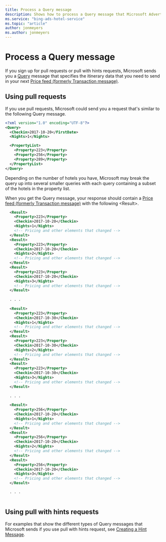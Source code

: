 ```yaml
---
title: Process a Query message
description: Shows how to process a Query message that Microsoft Advertising sends you requesting your hotel itinerary data. 
ms.service: "bing-ads-hotel-service"
ms.topic: "article"
author: jonmeyers
ms.author: jonmeyers
---
```


# Process a Query message

If you sign up for pull requests or pull with hints requests, Microsoft sends you a [Query](../query-message/query-message.md) message that specifies the itinerary data that you need to send in your next [Price feed (formerly Transaction message)](../transaction-message/transaction-message.md).

## Using pull requests

If you use pull requests, Microsoft could send you a request that's similar to the following Query message. 

```xml
<?xml version="1.0" encoding="UTF-8"?>
<Query>
  <Checkin>2017-10-20</FirstDate>
  <Nights>1</Nights>

  <PropertyList>
    <Property>223</Property>
    <Property>256</Property>
    <Property>289</Property>
  </PropertyList>
</Query>
``` 

Depending on the number of hotels you have, Microsoft may break the query up into several smaller queries with each query containing a subset of the hotels in the property list.

When you get the Query message, your response should contain a [Price feed (formerly Transaction message)](../transaction-message/transaction-message.md) with the following \<Result\>.

```xml
  <Result>
    <Property>223</Property>
    <Checkin>2017-10-20</Checkin>
    <Nights>1</Nights>
    <!-- Pricing and other elements that changed -->
  </Result>
  <Result>
    <Property>223</Property>
    <Checkin>2017-10-20</Checkin>
    <Nights>2</Nights>
    <!-- Pricing and other elements that changed -->
  </Result>
  <Result>
    <Property>223</Property>
    <Checkin>2017-10-20</Checkin>
    <Nights>3</Nights>
    <!-- Pricing and other elements that changed -->
  </Result>
  
  . . .
  
  <Result>
    <Property>223</Property>
    <Checkin>2017-10-30</Checkin>
    <Nights>1</Nights>
    <!-- Pricing and other elements that changed -->
  </Result>
  <Result>
    <Property>223</Property>
    <Checkin>2017-10-30</Checkin>
    <Nights>2</Nights>
    <!-- Pricing and other elements that changed -->
  </Result>
  <Result>
    <Property>223</Property>
    <Checkin>2017-10-30</Checkin>
    <Nights>3</Nights>
    <!-- Pricing and other elements that changed -->
  </Result>
  
  . . .
  
  <Result>
    <Property>256</Property>
    <Checkin>2017-10-20</Checkin>
    <Nights>1</Nights>
    <!-- Pricing and other elements that changed -->
  </Result>
  <Result>
    <Property>256</Property>
    <Checkin>2017-10-20</Checkin>
    <Nights>2</Nights>
    <!-- Pricing and other elements that changed -->
  </Result>
  <Result>
    <Property>256</Property>
    <Checkin>2017-10-20</Checkin>
    <Nights>3</Nights>
    <!-- Pricing and other elements that changed -->
  </Result>

  . . .
    
```


## Using pull with hints requests

For examples that show the different types of Query messages that Microsoft sends if you use pull with hints request, see [Creating a Hint Message](../hint-message/create-hint-message.md).

 
